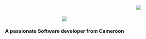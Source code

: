 <img align="right" src="https://visitor-badge.laobi.icu/badge?page_id=WaffoKom.visitor-badge&left_color=red&right_color=green" />



<h1 align="center">
  <a href="https://git.io/typing-svg">
    <img src="https://readme-typing-svg.demolab.com/?lines=Hi+Everyone+My name it's+DaniloWaffis"/>
  </a>
</h1>


<h3 align="center"> A passionate Software developer from Cameroon </h3>
